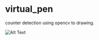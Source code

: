 # virtual_pen
counter detection using opencv to drawing.


![Alt Text](https://myfilesvish.s3.us-east-2.amazonaws.com/vp.gif)
